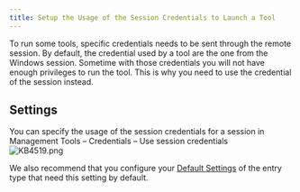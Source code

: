```yaml
---
title: Setup the Usage of the Session Credentials to Launch a Tool
---
```

To run some tools, specific credentials needs to be sent through the remote session. By default, the credential used by a tool are the one from the Windows session. Sometime with those credentials you will not have enough privileges to run the tool. This is why you need to use the credential of the session instead.

## Settings

You can specify the usage of the session credentials for a session in Management Tools – Credentials – Use session credentials  
![KB4519.png](/img/en/kb/KB4519.png)  

We also recommend that you configure your [Default Settings](https://help.remotedesktopmanager.com/file_template_defaultsettings.html) of the entry type that need this setting by default.